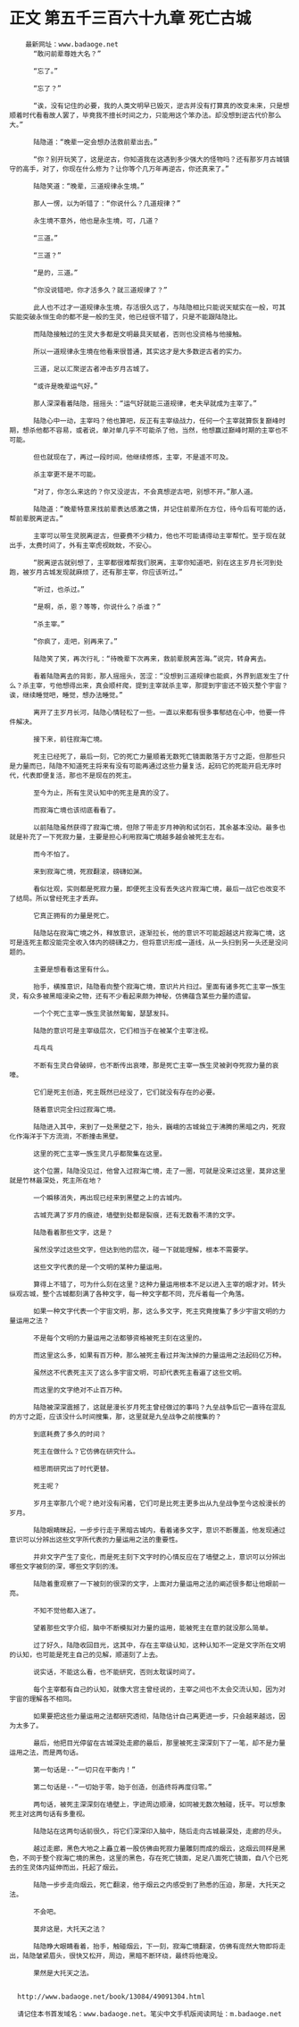 # 正文 第五千三百六十九章 死亡古城
        最新网址：www.badaoge.net
          “敢问前辈尊姓大名？”
      
          “忘了。”
      
          “忘了？”
      
          “诶，没有记住的必要，我的人类文明早已毁灭，逆古并没有打算真的改变未来，只是想顺着时代看看故人罢了，毕竟我不擅长时间之力，只能用这个笨办法。却没想到逆古代价那么大。”
      
          陆隐道：“晚辈一定会想办法救前辈出去。”
      
          “你？别开玩笑了，这是逆古，你知道我在这遇到多少强大的怪物吗？还有那岁月古城镇守的高手，对了，你现在什么修为？让你等个几万年再逆古，你还真来了。”
      
          陆隐笑道：“晚辈，三道规律永生境。”
      
          那人一愣，以为听错了：“你说什么？几道规律？”
      
          永生境不意外，他也是永生境，可，几道？
      
          “三道。”
      
          “三道？”
      
          “是的，三道。”
      
          “你没说错吧，你才活多久？就三道规律了？”
      
          此人也不过才一道规律永生境，存活很久远了，与陆隐相比只能说天赋实在一般，可其实能突破永恒生命的都不是一般的生灵，他已经很不错了，只是不能跟陆隐比。
      
          而陆隐接触过的生灵大多都是文明最具天赋者，否则也没资格与他接触。
      
          所以一道规律永生境在他看来很普通，其实这才是大多数逆古者的实力。
      
          三道，足以汇聚逆古者冲击岁月古城了。
      
          “或许是晚辈运气好。”
      
          那人深深看着陆隐，摇摇头：“运气好就能三道规律，老夫早就成为主宰了。”
      
          陆隐心中一动，主宰吗？他也算吧，反正有主宰级战力，任何一个主宰就算恢复巅峰时期，想杀他都不容易，或者说，单对单几乎不可能杀了他，当然，他想赢过巅峰时期的主宰也不可能。
      
          但也就现在了，再过一段时间，他继续修炼，主宰，不是遥不可及。
      
          杀主宰更不是不可能。
      
          “对了，你怎么来这的？你又没逆古，不会真想逆古吧，别想不开。”那人道。
      
          陆隐道：“晚辈特意来找前辈表达感激之情，并记住前辈所在方位，待今后有可能的话，帮前辈脱离逆古。”
      
          主宰可以带生灵脱离逆古，但要费不少精力，他也不可能请得动主宰帮忙。至于现在就出手，太费时间了，外有主宰虎视眈眈，不安心。
      
          “脱离逆古就别想了，主宰都很难帮我们脱离，主宰你知道吧，别在这主岁月长河到处跑，被岁月古城发现就麻烦了，还有那主宰，你应该听过。”
      
          “听过，也杀过。”
      
          “是啊，杀，恩？等等，你说什么？杀谁？”
      
          “杀主宰。”
      
          “你疯了，走吧，别再来了。”
      
          陆隐笑了笑，再次行礼：“待晚辈下次再来，救前辈脱离苦海。”说完，转身离去。
      
          看着陆隐离去的背影，那人摇摇头，苦涩：“没想到三道规律也能疯，外界到底发生了什么？杀主宰，亏他想得出来，真会顺杆爬，提到主宰就杀主宰，那提到宇宙还不毁灭整个宇宙？诶，继续睡觉吧，睡觉，想办法睡觉。”
      
          离开了主岁月长河，陆隐心情轻松了一些。一直以来都有很多事郁结在心中，他要一件件解决。
      
          接下来，前往寂海亡境。
      
          死主已经死了，最后一刻，它的死亡力量顺着无数死亡镜面散落于方寸之距，但那些只是力量而已，陆隐不知道死主将来有没有可能再通过这些力量复活，起码它的死能开启无序时代，代表即便复活，那也不是现在的死主。
      
          至今为止，所有生灵认知中的死主是真的没了。
      
          而寂海亡境也该彻底看看了。
      
          以前陆隐虽然获得了寂海亡境，但除了带走岁月神驹和试剑石，其余基本没动。最多也就是补充了一下死寂力量，主要是担心利用寂海亡境越多越会被死主左右。
      
          而今不怕了。
      
          来到寂海亡境，死寂翻滚，磅礴如渊。
      
          看似壮观，实则都是死寂力量，即便死主没有丢失这片寂海亡境，最后一战它也改变不了结局。所以曾经死主才丢弃。
      
          它真正拥有的力量是死亡。
      
          陆隐站在寂海亡境之外，释放意识，逐渐拉长，他的意识不可能超越这片寂海亡境，这可是连死主都没能完全收入体内的磅礴之力，但将意识形成一道线，从一头扫到另一头还是没问题的。
      
          主要是想看看这里有什么。
      
          抬手，横推意识，陆隐看向整个寂海亡境，意识片片扫过。里面有诸多死亡主宰一族生灵，有众多被黑暗浸染之物，还有不少看起来颇为神秘，仿佛蕴含某些力量的遗留。
      
          一个个死亡主宰一族生灵骇然匍匐，瑟瑟发抖。
      
          陆隐的意识可是主宰级层次，它们相当于在被某个主宰注视。
      
          乓乓乓
      
          不断有生灵白骨破碎，也不断传出哀嚎，那是死亡主宰一族生灵被剥夺死寂力量的哀嚎。
      
          它们是死主创造，死主既然已经没了，它们就没有存在的必要。
      
          随着意识完全扫过寂海亡境。
      
          陆隐进入其中，来到了一处黑壁之下，抬头，巍峨的古城耸立于沸腾的黑暗之内，死寂化作海洋于下方流淌，不断撞击黑壁。
      
          这里的死亡主宰一族生灵几乎都聚集在这里。
      
          这个位置，陆隐没见过，他曾入过寂海亡境，走了一圈，可就是没来过这里，莫非这里就是竹林最深处，死主所在地？
      
          一个瞬移消失，再出现已经来到黑壁之上的古城内。
      
          古城充满了岁月的痕迹，墙壁到处都是裂痕，还有无数看不清的文字。
      
          陆隐看着那些文字，这是？
      
          虽然没学过这些文字，但达到他的层次，碰一下就能理解，根本不需要学。
      
          这些文字代表的是一个文明的某种力量运用。
      
          算得上不错了，可为什么刻在这里？这种力量运用根本不足以进入主宰的眼才对。转头纵观古城，整个古城都刻满了各种文字，每一种文字都不同，充斥着每一个角落。
      
          如果一种文字代表一个宇宙文明，那，这么多文字，死主究竟搜集了多少宇宙文明的力量运用之法？
      
          不是每个文明的力量运用之法都够资格被死主刻在这里的。
      
          而这里这么多，如果有百万种，那么被死主看过并淘汰掉的力量运用之法起码亿万种。
      
          虽然这不代表死主灭了这么多宇宙文明，可却代表死主看遍了这些文明。
      
          而这里的文字绝对不止百万种。
      
          陆隐被深深震撼了，这就是漫长岁月死主曾经做过的事吗？九垒战争后它一直待在混乱的方寸之距，应该没什么时间搜集，那，这里就是九垒战争之前搜集的？
      
          到底耗费了多久的时间？
      
          死主在做什么？它仿佛在研究什么。
      
          相思雨研究出了时代更替。
      
          死主呢？
      
          岁月主宰那几个呢？绝对没有闲着，它们可是比死主更多出从九垒战争至今这般漫长的岁月。
      
          陆隐眼睛眯起，一步步行走于黑暗古城内，看着诸多文字，意识不断覆盖，他发现通过意识可以分辨出这些文字所代表的力量运用之法的重要性。
      
          并非文字产生了变化，而是死主刻下文字时的心情反应在了墙壁之上，意识可以分辨出哪些文字被刻的深，哪些文字刻的浅。
      
          陆隐着重观察了一下被刻的很深的文字，上面对力量运用之法的阐述很多都让他眼前一亮。
      
          不知不觉他都入迷了。
      
          望着那些文字介绍，脑中不断模拟对力量的运用，能被死主在意的就没那么简单。
      
          过了好久，陆隐收回目光，这其中，存在主宰级认知，这种认知不一定是文字所在文明的认知，也可能是死主自己的见解，顺道刻了上去。
      
          说实话，不能这么看，也不能研究，否则太耽误时间了。
      
          每个主宰都有自己的认知，就像大宫主曾经说的，主宰之间也不太会交流认知，因为对宇宙的理解各不相同。
      
          如果要把这些力量运用之法都研究透彻，陆隐估计自己离更进一步，只会越来越远，因为太多了。
      
          最后，他把目光停留在古城深处走廊的最后，那里被死主深深刻下了一笔，却不是力量运用之法，而是两句话。
      
          第一句话是--“一切只在平衡内！”
      
          第二句话是--“一切始于零，始于创造，创造终将再度归零。”
      
          两句话，被死主深深刻在墙壁上，字迹周边顺滑，如同被无数次触碰，抚平。可以想象死主对这两句话有多重视。
      
          陆隐站在这两句话前很久，将它们深深印入脑中，随后走向古城最深处，走廊的尽头。
      
          越过走廊，黑色大地之上矗立着一股仿佛由死寂力量雕刻而成的烟云，这烟云同样是黑色，不同于整个寂海亡境的黑色，这里的黑色，存在死亡镜面，足足八面死亡镜面，自八个已死去的生灵体内延伸而出，托起了烟云。
      
          陆隐一步步走向烟云，死亡翻滚，他于烟云之内感受到了熟悉的压迫，那是，大托天之法。
      
          不会吧。
      
          莫非这是，大托天之法？
      
          陆隐睁大眼睛看着，抬手，触碰烟云，下一刻，寂海亡境翻滚，仿佛有庞然大物即将走出，陆隐皱紧眉头，很快又松开，周边，黑暗不断环绕，最终将他淹没。
      
          果然是大托天之法。
      
      
      http://www.badaoge.net/book/13084/49091304.html
      
      请记住本书首发域名：www.badaoge.net。笔尖中文手机版阅读网址：m.badaoge.net